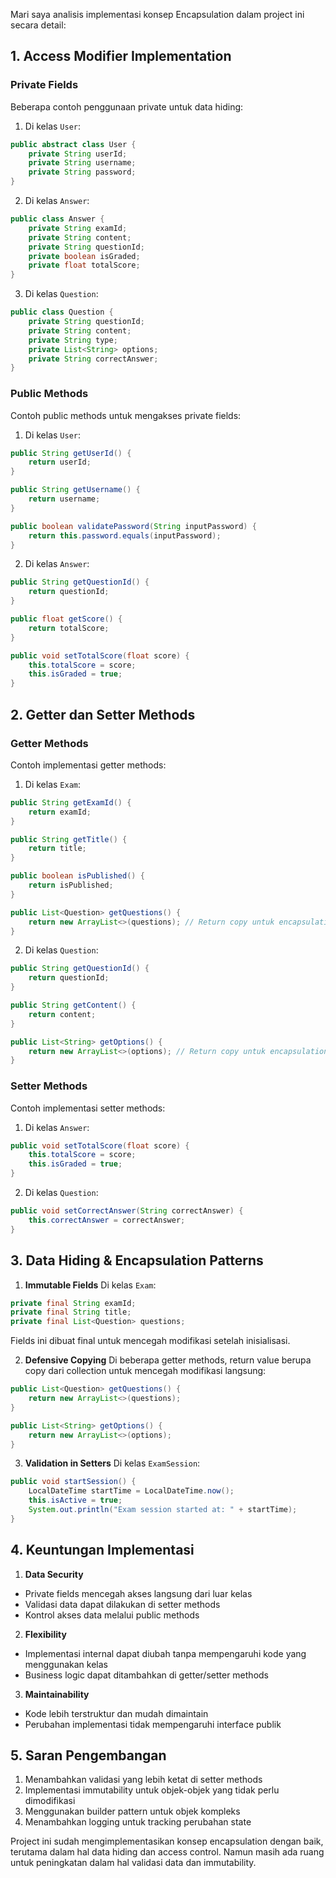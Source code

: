 Mari saya analisis implementasi konsep Encapsulation dalam project ini secara detail:

## 1. Access Modifier Implementation

### Private Fields
Beberapa contoh penggunaan private untuk data hiding:

1. Di kelas `User`:
```java
public abstract class User {
    private String userId;
    private String username; 
    private String password;
}
```

2. Di kelas `Answer`:
```java
public class Answer {
    private String examId;
    private String content;
    private String questionId;
    private boolean isGraded;
    private float totalScore;
}
```

3. Di kelas `Question`:
```java
public class Question {
    private String questionId;
    private String content;
    private String type;
    private List<String> options;
    private String correctAnswer;
}
```

### Public Methods
Contoh public methods untuk mengakses private fields:

1. Di kelas `User`:
```java
public String getUserId() {
    return userId;
}

public String getUsername() {
    return username;
}

public boolean validatePassword(String inputPassword) {
    return this.password.equals(inputPassword);
}
```

2. Di kelas `Answer`:
```java
public String getQuestionId() {
    return questionId;
}

public float getScore() {
    return totalScore;
}

public void setTotalScore(float score) {
    this.totalScore = score;
    this.isGraded = true;
}
```

## 2. Getter dan Setter Methods

### Getter Methods
Contoh implementasi getter methods:

1. Di kelas `Exam`:
```java
public String getExamId() {
    return examId;
}

public String getTitle() {
    return title;
}

public boolean isPublished() {
    return isPublished;
}

public List<Question> getQuestions() {
    return new ArrayList<>(questions); // Return copy untuk encapsulation yang lebih baik
}
```

2. Di kelas `Question`:
```java
public String getQuestionId() {
    return questionId;
}

public String getContent() {
    return content;
}

public List<String> getOptions() {
    return new ArrayList<>(options); // Return copy untuk encapsulation yang lebih baik
}
```

### Setter Methods
Contoh implementasi setter methods:

1. Di kelas `Answer`:
```java
public void setTotalScore(float score) {
    this.totalScore = score;
    this.isGraded = true;
}
```

2. Di kelas `Question`:
```java
public void setCorrectAnswer(String correctAnswer) {
    this.correctAnswer = correctAnswer;
}
```

## 3. Data Hiding & Encapsulation Patterns

1. **Immutable Fields**
   Di kelas `Exam`:
```java
private final String examId;
private final String title;
private final List<Question> questions;
```
Fields ini dibuat final untuk mencegah modifikasi setelah inisialisasi.

2. **Defensive Copying**
   Di beberapa getter methods, return value berupa copy dari collection untuk mencegah modifikasi langsung:
```java
public List<Question> getQuestions() {
    return new ArrayList<>(questions);
}

public List<String> getOptions() {
    return new ArrayList<>(options);
}
```

3. **Validation in Setters**
   Di kelas `ExamSession`:
```java
public void startSession() {
    LocalDateTime startTime = LocalDateTime.now();
    this.isActive = true;
    System.out.println("Exam session started at: " + startTime);
}
```

## 4. Keuntungan Implementasi

1. **Data Security**
- Private fields mencegah akses langsung dari luar kelas
- Validasi data dapat dilakukan di setter methods
- Kontrol akses data melalui public methods

2. **Flexibility**
- Implementasi internal dapat diubah tanpa mempengaruhi kode yang menggunakan kelas
- Business logic dapat ditambahkan di getter/setter methods

3. **Maintainability**
- Kode lebih terstruktur dan mudah dimaintain
- Perubahan implementasi tidak mempengaruhi interface publik

## 5. Saran Pengembangan

1. Menambahkan validasi yang lebih ketat di setter methods
2. Implementasi immutability untuk objek-objek yang tidak perlu dimodifikasi
3. Menggunakan builder pattern untuk objek kompleks
4. Menambahkan logging untuk tracking perubahan state

Project ini sudah mengimplementasikan konsep encapsulation dengan baik, terutama dalam hal data hiding dan access control. Namun masih ada ruang untuk peningkatan dalam hal validasi data dan immutability.